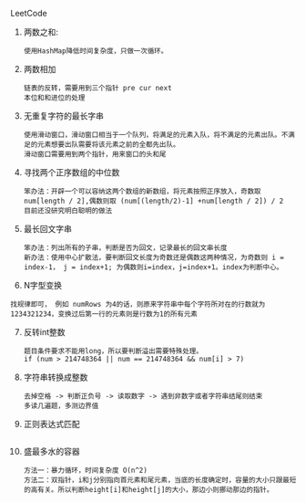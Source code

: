 LeetCode

1. 两数之和: 

   ```
   使用HashMap降低时间复杂度，只做一次循环。
   ```

2. 两数相加

   ```
   链表的反转，需要用到三个指针 pre cur next
   本位和和进位的处理
   ```

3. 无重复字符的最长字串

   ```
   使用滑动窗口，滑动窗口相当于一个队列，将满足的元素入队，将不满足的元素出队。不满足的元素想要出队需要将该元素之前的全都先出队。
   滑动窗口需要用到两个指针，用来窗口的头和尾
   ```

4. 寻找两个正序数组的中位数

   ```
   笨办法：开辟一个可以容纳这两个数组的新数组，将元素按照正序放入，奇数取 num[length / 2],偶数则取 (num[(length/2)-1] +num[length / 2]) / 2
   目前还没研究明白聪明的做法
   ```

5. 最长回文字串

   ```
   笨办法：列出所有的子串，判断是否为回文，记录最长的回文串长度
   新办法：使用中心扩散法，要判断回文长度为奇数还是偶数这两种情况，为奇数则 i = index-1， j = index+1; 为偶数则i=index，j=index+1。index为判断中心。
   ```

6.  N字型变换

   ```
   找规律即可， 例如 numRows 为4的话，则原来字符串中每个字符所对在的行数就为 1234321234，变换过后第一行的元素则是行数为1的所有元素
   ```

7. 反转int整数

   ```
   题目条件要求不能用long，所以要判断溢出需要特殊处理。
   if (num > 214748364 || num == 214748364 && num[i] > 7)
   ```

8. 字符串转换成整数

   ```
   去掉空格 -> 判断正负号 -> 读取数字 -> 遇到非数字或者字符串结尾则结束
   多读几遍题，多测边界值
   ```


10. 正则表达式匹配

    ```
    
    ```

11. 盛最多水的容器

    ```
    方法一：暴力循环，时间复杂度 O(n^2)
    方法二：双指针，i和j分别指向首元素和尾元素，当底的长度确定时，容量的大小只跟最短的高有关。所以判断height[i]和height[j]的大小，那边小则挪动那边的指针。
    ```

    

